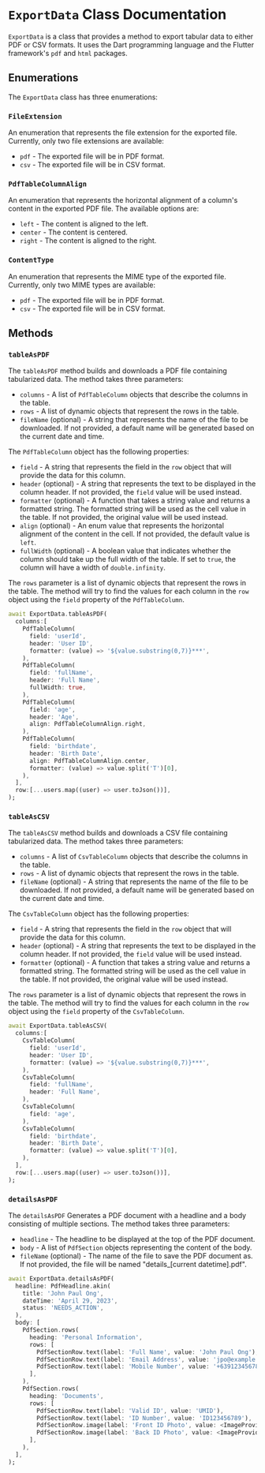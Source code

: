 # `ExportData` Class Documentation

`ExportData` is a class that provides a method to export tabular data to either PDF or CSV formats. It uses the Dart programming language and the Flutter framework's `pdf` and `html` packages.

## Enumerations

The `ExportData` class has three enumerations:

### `FileExtension`

An enumeration that represents the file extension for the exported file. Currently, only two file extensions are available:

- `pdf` - The exported file will be in PDF format.
- `csv` - The exported file will be in CSV format.

### `PdfTableColumnAlign`

An enumeration that represents the horizontal alignment of a column's content in the exported PDF file. The available options are:

- `left` - The content is aligned to the left.
- `center` - The content is centered.
- `right` - The content is aligned to the right.

### `ContentType`

An enumeration that represents the MIME type of the exported file. Currently, only two MIME types are available:

- `pdf` - The exported file will be in PDF format.
- `csv` - The exported file will be in CSV format.

## Methods

### `tableAsPDF`

The `tableAsPDF` method builds and downloads a PDF file containing tabularized data. The method takes three parameters:

- `columns` - A list of `PdfTableColumn` objects that describe the columns in the table.
- `rows` - A list of dynamic objects that represent the rows in the table.
- `fileName` (optional) - A string that represents the name of the file to be downloaded. If not provided, a default name will be generated based on the current date and time.

The `PdfTableColumn` object has the following properties:

- `field` - A string that represents the field in the `row` object that will provide the data for this column.
- `header` (optional) - A string that represents the text to be displayed in the column header. If not provided, the `field` value will be used instead.
- `formatter` (optional) - A function that takes a string value and returns a formatted string. The formatted string will be used as the cell value in the table. If not provided, the original value will be used instead.
- `align` (optional) - An enum value that represents the horizontal alignment of the content in the cell. If not provided, the default value is `left`.
- `fullWidth` (optional) - A boolean value that indicates whether the column should take up the full width of the table. If set to `true`, the column will have a width of `double.infinity`.

The `rows` parameter is a list of dynamic objects that represent the rows in the table. The method will try to find the values for each column in the `row` object using the `field` property of the `PdfTableColumn`.

```dart
await ExportData.tableAsPDF(
  columns:[
    PdfTableColumn(
      field: 'userId',
      header: 'User ID',
      formatter: (value) => '${value.substring(0,7)}***',
    ),
    PdfTableColumn(
      field: 'fullName',
      header: 'Full Name',
      fullWidth: true,
    ),
    PdfTableColumn(
      field: 'age',
      header: 'Age',
      align: PdfTableColumnAlign.right,
    ),
    PdfTableColumn(
      field: 'birthdate',
      header: 'Birth Date',
      align: PdfTableColumnAlign.center,
      formatter: (value) => value.split('T')[0],
    ),
  ],
  row:[...users.map((user) => user.toJson())],
);
```

### `tableAsCSV`

The `tableAsCSV` method builds and downloads a CSV file containing tabularized data. The method takes three parameters:

- `columns` - A list of `CsvTableColumn` objects that describe the columns in the table.
- `rows` - A list of dynamic objects that represent the rows in the table.
- `fileName` (optional) - A string that represents the name of the file to be downloaded. If not provided, a default name will be generated based on the current date and time.

The `CsvTableColumn` object has the following properties:

- `field` - A string that represents the field in the `row` object that will provide the data for this column.
- `header` (optional) - A string that represents the text to be displayed in the column header. If not provided, the `field` value will be used instead.
- `formatter` (optional) - A function that takes a string value and returns a formatted string. The formatted string will be used as the cell value in the table. If not provided, the original value will be used instead.

The `rows` parameter is a list of dynamic objects that represent the rows in the table. The method will try to find the values for each column in the `row` object using the `field` property of the `CsvTableColumn`.

```dart
await ExportData.tableAsCSV(
  columns:[
    CsvTableColumn(
      field: 'userId',
      header: 'User ID',
      formatter: (value) => '${value.substring(0,7)}***',
    ),
    CsvTableColumn(
      field: 'fullName',
      header: 'Full Name',
    ),
    CsvTableColumn(
      field: 'age',
    ),
    CsvTableColumn(
      field: 'birthdate',
      header: 'Birth Date',
      formatter: (value) => value.split('T')[0],
    ),
  ],
  row:[...users.map((user) => user.toJson())],
);
```

### `detailsAsPDF`

The `detailsAsPDF` Generates a PDF document with a headline and a body consisting of multiple sections. The method takes three parameters:

- `headline` - The headline to be displayed at the top of the PDF document.
- `body` - A list of `PdfSection` objects representing the content of the body.
- `fileName` (optional) - The name of the file to save the PDF document as. If not provided, the file will be named "details\_[current datetime].pdf".

```dart
await ExportData.detailsAsPDF(
  headline: PdfHeadline.akin(
    title: 'John Paul Ong',
    dateTime: 'April 29, 2023',
    status: 'NEEDS_ACTION',
  ),
  body: [
    PdfSection.rows(
      heading: 'Personal Information',
      rows: [
        PdfSectionRow.text(label: 'Full Name', value: 'John Paul Ong'),
        PdfSectionRow.text(label: 'Email Address', value: 'jpo@example.com'),
        PdfSectionRow.text(label: 'Mobile Number', value: '+639123456789'),
      ],
    ),
    PdfSection.rows(
      heading: 'Documents',
      rows: [
        PdfSectionRow.text(label: 'Valid ID', value: 'UMID'),
        PdfSectionRow.text(label: 'ID Number', value: 'ID123456789'),
        PdfSectionRow.image(label: 'Front ID Photo', value: <ImageProvider>),
        PdfSectionRow.image(label: 'Back ID Photo', value: <ImageProvider>),
      ],
    ),
  ],
);
```
